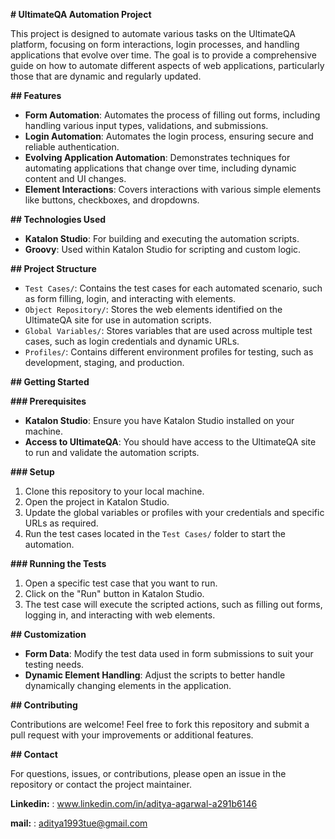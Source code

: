 **# UltimateQA Automation Project**

This project is designed to automate various tasks on the UltimateQA platform, focusing on form interactions, login processes, and handling applications that evolve over time. The goal is to provide a comprehensive guide on how to automate different aspects of web applications, particularly those that are dynamic and regularly updated.

**## Features**

- **Form Automation**: Automates the process of filling out forms, including handling various input types, validations, and submissions.
- **Login Automation**: Automates the login process, ensuring secure and reliable authentication.
- **Evolving Application Automation**: Demonstrates techniques for automating applications that change over time, including dynamic content and UI changes.
- **Element Interactions**: Covers interactions with various simple elements like buttons, checkboxes, and dropdowns.

**## Technologies Used**

- **Katalon Studio**: For building and executing the automation scripts.
- **Groovy**: Used within Katalon Studio for scripting and custom logic.

**## Project Structure**

- `Test Cases/`: Contains the test cases for each automated scenario, such as form filling, login, and interacting with elements.
- `Object Repository/`: Stores the web elements identified on the UltimateQA site for use in automation scripts.
- `Global Variables/`: Stores variables that are used across multiple test cases, such as login credentials and dynamic URLs.
- `Profiles/`: Contains different environment profiles for testing, such as development, staging, and production.

**## Getting Started**

**### Prerequisites**

- **Katalon Studio**: Ensure you have Katalon Studio installed on your machine.
- **Access to UltimateQA**: You should have access to the UltimateQA site to run and validate the automation scripts.

**### Setup**
1. Clone this repository to your local machine.
2. Open the project in Katalon Studio.
3. Update the global variables or profiles with your credentials and specific URLs as required.
4. Run the test cases located in the `Test Cases/` folder to start the automation.

**### Running the Tests**
1. Open a specific test case that you want to run.
2. Click on the "Run" button in Katalon Studio.
3. The test case will execute the scripted actions, such as filling out forms, logging in, and interacting with web elements.

**## Customization**
- **Form Data**: Modify the test data used in form submissions to suit your testing needs.
- **Dynamic Element Handling**: Adjust the scripts to better handle dynamically changing elements in the application.

**## Contributing**

Contributions are welcome! Feel free to fork this repository and submit a pull request with your improvements or additional features.

**## Contact**

For questions, issues, or contributions, please open an issue in the repository or contact the project maintainer.

**Linkedin:** : www.linkedin.com/in/aditya-agarwal-a291b6146

**mail:** : aditya1993tue@gmail.com
